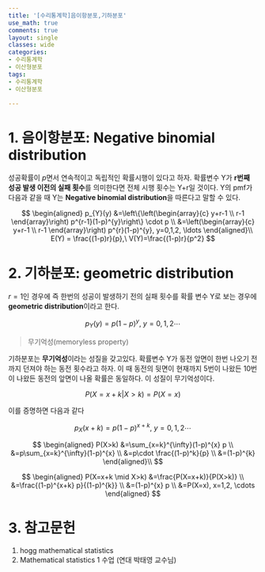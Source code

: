 ```yaml
---
title: '[수리통계학]음이항분포,기하분포'
use_math: true
comments: true
layout: single
classes: wide
categories:
- 수리통계학
- 이산형분포
tags:
- 수리통계학
- 이산형분포

---
```


# 1. 음이항분포: Negative binomial distribution

성공확률이 $p$면서 연속적이고 독립적인 확률시행이 있다고 하자. 확률변수 Y가 **r번째 성공 발생 이전의 실패 횟수**를 의미한다면 전체 시행 횟수는 Y+r일 것이다. Y의 pmf가 다음과 같을 때 Y는 **Negative binomial distribution**을 따른다고 말할 수 있다.



$$
\begin{aligned}
p_{Y}(y) &=\left\{\left(\begin{array}{c}
y+r-1 \\
r-1
\end{array}\right) p^{r-1}(1-p)^{y}\right\} \cdot p \\
&=\left(\begin{array}{c}
y+r-1 \\
r-1
\end{array}\right) p^{r}(1-p)^{y}, y=0,1,2, \ldots
\end{aligned}\\ E(Y) = \frac{(1-p)r}{p},\ V(Y)=\frac{(1-p)r}{p^2}
$$



# 2. 기하분포: geometric distribution

$r=1$인 경우에 즉 한번의 성공이 발생하기 전의 실패 횟수를 확률 변수 Y로 보는 경우에 **geometric distribution**이라고 한다.



$$
p_Y(y)=p(1-p)^y,\ y=0,1,2\cdots
$$




> 무기억성(memoryless property)

기하분포는 **무기억성**이라는 성질을 갖고있다. 확률변수 Y가 동전 앞면이 한번 나오기 전까지 던져야 하는 동전 횟수라고 하자. 이 때 동전의 뒷면이 현재까지 5번이 나왔든 10번이 나왔든 동전의 앞면이 나올 확률은 동일하다. 이 성질이 무기억성이다.


$$
P(X=x+k|X>k)=P(X=x)
$$


이를 증명하면 다음과 같다


$$
p_X(x+k)=p(1-p)^{x+k},\ y=0,1,2\cdots
$$

$$
\begin{aligned}
P(X>k) &=\sum_{x=k}^{\infty}(1-p)^{x} p \\
&=p\sum_{x=k}^{\infty}(1-p)^{x} \\
&=p\cdot \frac{(1-p)^k}{p} \\
&=(1-p)^{k}
\end{aligned}\\
$$

$$
\begin{aligned}
P(X=x+k \mid X>k) &=\frac{P(X=x+k)}{P(X>k)} \\
&=\frac{(1-p)^{x+k} p}{(1-p)^{k}} \\
&=(1-p)^{x} p \\
&=P(X=x), x=1,2, \cdots
\end{aligned}
$$



# 3. 참고문헌

1. hogg mathematical statistics
2. Mathematical statistics 1 수업 (연대 박태영 교수님)